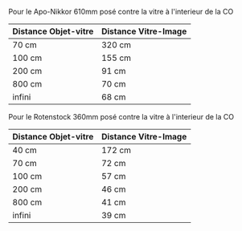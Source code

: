 Pour le Apo-Nikkor 610mm posé contre la vitre à l'interieur de la CO

| Distance Objet-vitre | Distance Vitre-Image |
|----------------------|----------------------|
| 70 cm                | 320 cm               |
| 100 cm               | 155 cm               |
| 200 cm               | 91 cm                |
| 800 cm               | 70 cm                |
| infini               | 68 cm                |



Pour le Rotenstock 360mm posé contre la vitre à l'interieur de la CO

| Distance Objet-vitre | Distance Vitre-Image |
|----------------------|----------------------|
| 40 cm                | 172 cm               |
| 70 cm                | 72 cm                |
| 100 cm               | 57 cm                |
| 200 cm               | 46 cm                |
| 800 cm               | 41 cm                |
| infini               | 39 cm                |

